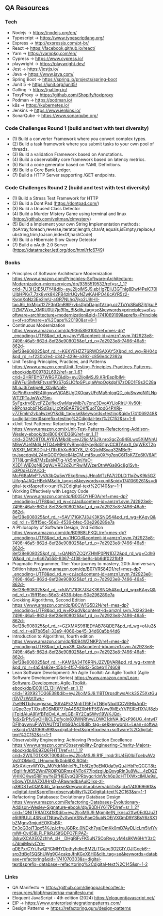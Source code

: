 ## QA Resources

### Tech

* Nodejs  -> https://nodejs.org/en/
* Typescript -> https://www.typescriptlang.org/
* Express -> http://expressjs.com/pt-br/
* React   -> https://facebook.github.io/react/
* Yarn    -> https://yarnpkg.com/en/
* Cypress  -> https://www.cypress.io/
* playwright -> https://playwright.dev/
* Jest -> https://jestjs.io/
* Java -> https://www.java.com/
* Spring Boot -> https://spring.io/projects/spring-boot
* Junit 5 -> https://junit.org/junit5/
* Gatling -> https://gatling.io/
* ToxyProxy -> https://github.com/Shopify/toxiproxy
* Podman -> https://podman.io/
* k8s -> https://kubernetes.io/
* Jenkins -> https://www.jenkins.io/
* SonarQube -> https://www.sonarqube.org/

### Code Challenges Round 1 (build and test with test diversity)

* (1) Build a converter Framework where you convert complex types.
* (2) Build a task framework where you submit tasks to your own pool of threads.
* (3) Build a validation Framework based on Annotations.
* (4) Build a observability core framework based on latency metrics.
* (5) Build a code generator based on YAML Definitions.
* (6) Build a Core Bank Ledger.
* (7) Build a HTTP Server supporting /GET endpoints.

### Code Challenges Round 2 (build and test with test diversity)

* (1) Build a Stress Test Framework for HTTP
* (2) Build a Dont Pad (<https://dontpad.com/>)
* (3) Build a Unused Class Detector
* (4) Build a Murder Mistery Game using terminal and linux (<https://github.com/veltman/clmystery>)
* (5) Build a Implement your own String Implementation methods: (toArray,foreach,reverse,iterator,length,charAt,equals,isEmpty,replace,substring,trim,toJson,indexOf,hashCode)
* (6) Build a Hibernate Slow Query Detector
* (7) Build a oAuth 2.0 Server (<https://datatracker.ietf.org/doc/html/rfc6749>)

### Books

* Principles of Software Architecture Modernization https://www.amazon.com/Principles-Software-Architecture-Modernization-microservices/dp/9355519532/ref=sr_1_1?crid=7U3H2IE5U7Y4&dib=eyJ2IjoiMSJ9.ebHg7EIiJ3GThIg8Dwf4PelC70iUIbHPKv7_7zk8vrk8K2FB4zlrUQyNZwKAHPO46cAYR5z2-KyqnXqNz3Ee2lmU-aGR7NLhq7jko2UihHIl-taoJ6i_hkMjcc12ZF3pOmB9lFrvbsGgbDagq1Vzqg.oz7TxYpSBxBZjVjkuIPDZM7Wxx_XMRU0Uj7jo9Rq_BI&dib_tag=se&keywords=principles+of+software+architecture+modernization&qid=1741069169&sprefix=Principles+of+software+a%2Caps%2C190&sr=8-1
* Continuous Modernization https://www.amazon.com/dp/9365893100/ref=mes-dp?_encoding=UTF8&pd_rd_w=JpyYV&content-id=amzn1.sym.7d2923e8-7496-46a5-862d-8ef28e908025&pf_rd_p=7d2923e8-7496-46a5-862d-8ef28e908025&pf_rd_r=K6XYEHZZ76RWDSAXAY5X&pd_rd_wg=RH04x&pd_rd_r=f230b2e4-c342-429e-a362-c856e4c2362a
* Unit Testing Principles, Practices, and Patterns https://www.amazon.com/Unit-Testing-Principles-Practices-Patterns-ebook/dp/B09782L692/ref=sr_1_6?crid=2HRFBY67WRGPZ&dib=eyJ2IjoiMSJ9.KRrEep1bIM-sBWFulSMMkFtysnIfKrS7gSLIOfpGPLqlaWnpOgkdpl1j7zOEO1F9s3C28aMLqJ3j7w6pe9_X0vjkNaR-XcPln6krmNE4titgwwVjGABUgDXOqayUFdMa5nIoqQD_oiuSwwoNi1LNpWTZPTaJwWx75m-SyFgxtrv6EvcFZZelfIex9wMsryMb7u7xnc3DvoAYLloRIrU-Xv50I-kRPohaqbbFNSdBajU.c0t9BAR79OKfEuoTQpd64PXRj-v7ZEmkh2vbaIwze0Y&dib_tag=se&keywords=testing&qid=1741069248&s=digital-text&sprefix=testing%2Cdigital-text%2C152&sr=1-6
* xUnit Test Patterns: Refactoring Test Code https://www.amazon.com/xUnit-Test-Patterns-Refactoring-Addison-Wesley-ebook/dp/B004X1D36K/ref=sr_1_1?crid=2DMO8TOLAY8WM&dib=eyJ2IjoiMSJ9.nro2gcZq94BLwx5XjMNnUM9wVUe1Mdij_HTQ4yMP6YvBhvgSEybyBdG1gyCC8TAnxX_0qWEXT2pWSXR_MC6DDjiJ-U1fkKhXuB0CY8_IZiKQtcMSxaq32MBe9-tnJsecdqvbL24mGO0Y9oIcIl4lzCM_mf5xux0XYg7qnC6IToK7Zo6KV6AF3T18LgmRdj7MzEabM7lg-Vk5m0njYaO-X3D1iWjE0gN8QgWJVRD2dZuYRwlMWzerDtnWGa8Gc8g1Syh-53P0dEU2ArCd-MoF68aMePTvVA3bQu5wYEkgSmw.jJHnoMTzFA7j2DLDi11qZwK9k5GZUifogAJAQzHBckM&dib_tag=se&keywords=xunit&qid=1741069261&s=digital-text&sprefix=xunit%2Cdigital-text%2C140&sr=1-1
* Working Effectively with Legacy Code https://www.amazon.com/dp/B005OYHF0A/ref=mes-dp?_encoding=UTF8&pd_rd_w=czJac&content-id=amzn1.sym.7d2923e8-7496-46a5-862d-8ef28e908025&pf_rd_p=7d2923e8-7496-46a5-862d-8ef28e908025&pf_rd_r=5AV171GK7J3JK3KSNQ54&pd_rd_wg=KAgvQ&pd_rd_r=15ff15ec-56e3-4536-bfec-50e296289e7a
* A Philosophy of Software Design, 2nd Edition https://www.amazon.com/dp/B09B8LFKQL/ref=mes-dp?_encoding=UTF8&pd_rd_w=1HCOd&content-id=amzn1.sym.7d2923e8-7496-46a5-862d-8ef28e908025&pf_rd_p=7d2923e8-7496-46a5-862d-8ef28e908025&pf_rd_r=QAN8YZCQYZHMP0PN1DZ2&pd_rd_wg=Cdh6W&pd_rd_r=6c67a558-9367-4f38-be9c-bb6df0221bf9
* Pragmatic Programmer, The: Your journey to mastery, 20th Anniversary Edition https://www.amazon.com/dp/B07VRS84D1/ref=mes-dp?_encoding=UTF8&pd_rd_w=czJac&content-id=amzn1.sym.7d2923e8-7496-46a5-862d-8ef28e908025&pf_rd_p=7d2923e8-7496-46a5-862d-8ef28e908025&pf_rd_r=5AV171GK7J3JK3KSNQ54&pd_rd_wg=KAgvQ&pd_rd_r=15ff15ec-56e3-4536-bfec-50e296289e7a
* Grokking Algorithms, Second Edition https://www.amazon.com/dp/B0CW1G5D2N/ref=mes-dp?_encoding=UTF8&pd_rd_w=RXudV&content-id=amzn1.sym.7d2923e8-7496-46a5-862d-8ef28e908025&pf_rd_p=7d2923e8-7496-46a5-862d-8ef28e908025&pf_rd_r=GZXMXS981EDYAB78QDEP&pd_rd_wg=ofJu2&pd_rd_r=e97b85e1-33e9-4066-be45-34d60a5b44d6
* Introduction to Algorithms, fourth edition  https://www.amazon.com/dp/B094WZNKP2/ref=mes-dp?_encoding=UTF8&pd_rd_w=38LQx&content-id=amzn1.sym.7d2923e8-7496-46a5-862d-8ef28e908025&pf_rd_p=7d2923e8-7496-46a5-862d-8ef28e908025&pf_rd_r=KAM6A34T6RRNJ2ZVBVAR&pd_rd_wg=txmnh&pd_rd_r=4a54a82e-45b4-4f57-86d3-5cbeb1174608
* Lean Software Development: An Agile Toolkit: An Agile Toolkit (Agile Software Development Series)  https://www.amazon.com/Lean-Software-Development-Agile-Toolkit-ebook/dp/B00HEL13HW/ref=sr_1_1?crid=193X92TO36E38&dib=eyJ2IjoiMSJ9.11BTOrpsdhwsAIck3SZ5XxtGurGVj7zWztXwu-7se9NTbdyuygsrsp_f86V4Pk2MptjTRiETgTN6gNIxdtCCVRHlxAqD-UQpe3cyTIOxs8OSMDP77pA4S6Z0bHfF5SWvw9MExYVPElRcI1XVJf8zbjlTpIdAIuA9lVfBFdOvLA_mLGB-RY2CaSWvt19WKJQd-1qSxErPfyGyOH8jCLDpfyoIn6XlWNRfvwLOWO1drNA.itQkP96UG_4ntwI7DFIhgvwvuPiWiYAUTfdTmb93AcU&dib_tag=se&keywords=Lean+software&qid=1741069599&s=digital-text&sprefix=lean+software%2Cdigital-text%2C152&sr=1-1
* Observability Engineering: Achieving Production Excellence https://www.amazon.com/Observability-Engineering-Charity-Majors-ebook/dp/B09ZQ6FHTT/ref=sr_1_1?crid=2WILTG1XXKT00&dib=eyJ2IjoiMSJ9.R1F_lrqdr3IU4Ej0lbiTcebyAVzVs01OMqjG_LHnumoRkXob6IXLRObt-ASrXViervWYOs_M0YdrNkhIePh_Tb5I2g9oEMOda9yQuJiHbPeQCCT8izrBgHifrJtB52Wnl7ROiPQBRmz4NToK77lpdzgIJpQxvgRIn3u8WJ__4zDQZVHIKOKwe5RlFnwYeEIfHEEvpQBPRbvgcrIdnVIch6p3dHT1XWxclMUe9sLk0qw.YDUlAZXUHrkD-ARawmdbaAuiQlixs-zI-p3BDSTw0QA&dib_tag=se&keywords=observability&qid=1741069661&s=digital-text&sprefix=observabilityt%2Cdigital-text%2C163&sr=1-1
* Refactoring Databases: Evolutionary Database Design https://www.amazon.com/Refactoring-Databases-Evolutionary-Addison-Wesley-Signature-ebook/dp/B0DHY617PD/ref=sr_1_2?crid=1QNITR8ADX418&dib=eyJ2IjoiMSJ9.Mgmjte1N_iknsu2Xw0EdQJuZfe5t9RUUL4SNkdTNtqwZvXwdVSNvPaeO5ubNOEjVXGmD9YSBsY6zSX1bZMgnv3mjudEOKRsBR-En3oG3ojT3px51KJzJcfruJGBRx_0NDkh7yajOmKk0mB7AyDLIcLm5ivIYvmlW-Cy458LFLF1kRJ5ifGDFO7FiPAZ-3skwXCAXE0ZzhhA_cH__DHgRjFyFK5uN7SOoRwg_vM4s9KW6HrY3zCs7dmjMwjvCYe-qDEPxrCYrUfwQPIGMHYDpthyhdkeBM2LiTGaoc3O2GlY.OJIGcek6--srp3ttBg1SQShUWg9C4cakqJfnKGxX8H0&dib_tag=se&keywords=database+refactoring&qid=1741070303&s=digital-text&sprefix=database+refacrtoring%2Cdigital-text%2C145&sr=1-2

### Links

* QA Manifesto -> https://github.com/diegopacheco/tech-resources/blob/master/qa-manifesto.md
* Eloquent JavaScript - 4th edition (2024) https://eloquentjavascript.net/
* EIP -> https://www.enterpriseintegrationpatterns.com/
* Design Patterns -> https://refactoring.guru/design-patterns
